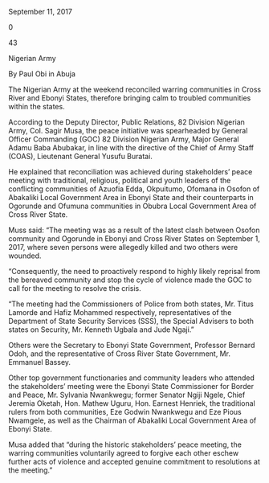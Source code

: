 
September 11, 2017

0

43

Nigerian Army

By Paul Obi in Abuja  


The Nigerian Army at the weekend reconciled warring communities in Cross River and Ebonyi States, therefore bringing calm to troubled communities within the states.

According to the Deputy Director, Public Relations, 82 Division Nigerian Army, Col. Sagir Musa, the peace initiative was spearheaded by General Officer Commanding \(GOC\) 82 Division Nigerian Army, Major General Adamu Baba Abubakar, in line with the directive of the Chief of Army Staff \(COAS\), Lieutenant General Yusufu Buratai.

He explained that reconciliation was achieved during stakeholders’ peace meeting with traditional, religious, political and youth leaders of the conflicting communities of Azuofia Edda, Okpuitumo, Ofomana in Osofon of Abakaliki Local Government Area in Ebonyi State and their counterparts in Ogorunde and Ofumuna communities in Obubra Local Government Area of Cross River State.

Muss said: “The meeting was as a result of the latest clash between Osofon community and Ogorunde in Ebonyi and Cross River States on September 1, 2017, where seven persons were allegedly killed and two others were wounded.

“Consequently, the need to proactively respond to highly likely reprisal from the bereaved community and stop the cycle of violence made the GOC to call for the meeting to resolve the crisis.

“The meeting had the Commissioners of Police from both states, Mr. Titus Lamorde and Hafiz Mohammed respectively, representatives of the Department of State Security Services \(SSS\), the Special Advisers to both states on Security, Mr. Kenneth Ugbala and Jude Ngaji.”

Others were the Secretary to Ebonyi State Government, Professor Bernard Odoh, and the representative of Cross River State Government, Mr. Emmanuel Bassey.

Other top government functionaries and community leaders who attended the stakeholders’ meeting were the Ebonyi State Commissioner for Border and Peace, Mr. Sylvania Nwankwegu; former Senator Ngiji Ngele, Chief Jeremia Oketah, Hon. Mathew Uguru, Hon. Earnest Henriek, the traditional rulers from both communities, Eze Godwin Nwankwegu and Eze Pious Nwamgele, as well as the Chairman of Abakaliki Local Government Area of Ebonyi State.

Musa added that “during the historic stakeholders’ peace meeting, the warring communities voluntarily agreed to forgive each other eschew further acts of violence and accepted genuine commitment to resolutions at the meeting.”
